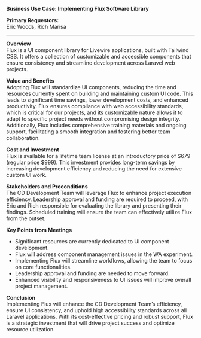 **Business Use Case: Implementing Flux Software Library**

**Primary Requestors:**  
Eric Woods, Rich Marisa

---

**Overview**  
Flux is a UI component library for Livewire applications, built with Tailwind CSS. It offers a collection of customizable and accessible components that ensure consistency and streamline development across Laravel web projects.

**Value and Benefits**  
Adopting Flux will standardize UI components, reducing the time and resources currently spent on building and maintaining custom UI code. This leads to significant time savings, lower development costs, and enhanced productivity. Flux ensures compliance with web accessibility standards, which is critical for our projects, and its customizable nature allows it to adapt to specific project needs without compromising design integrity. Additionally, Flux includes comprehensive training materials and ongoing support, facilitating a smooth integration and fostering better team collaboration.

**Cost and Investment**  
Flux is available for a lifetime team license at an introductory price of $679 (regular price $999). This investment provides long-term savings by increasing development efficiency and reducing the need for extensive custom UI work.

**Stakeholders and Preconditions**  
The CD Development Team will leverage Flux to enhance project execution efficiency. Leadership approval and funding are required to proceed, with Eric and Rich responsible for evaluating the library and presenting their findings. Scheduled training will ensure the team can effectively utilize Flux from the outset.

**Key Points from Meetings**
- Significant resources are currently dedicated to UI component development.
- Flux will address component management issues in the WA experiment.
- Implementing Flux will streamline workflows, allowing the team to focus on core functionalities.
- Leadership approval and funding are needed to move forward.
- Enhanced visibility and responsiveness to UI issues will improve overall project management.

**Conclusion**  
Implementing Flux will enhance the CD Development Team’s efficiency, ensure UI consistency, and uphold high accessibility standards across all Laravel applications. With its cost-effective pricing and robust support, Flux is a strategic investment that will drive project success and optimize resource utilization.
